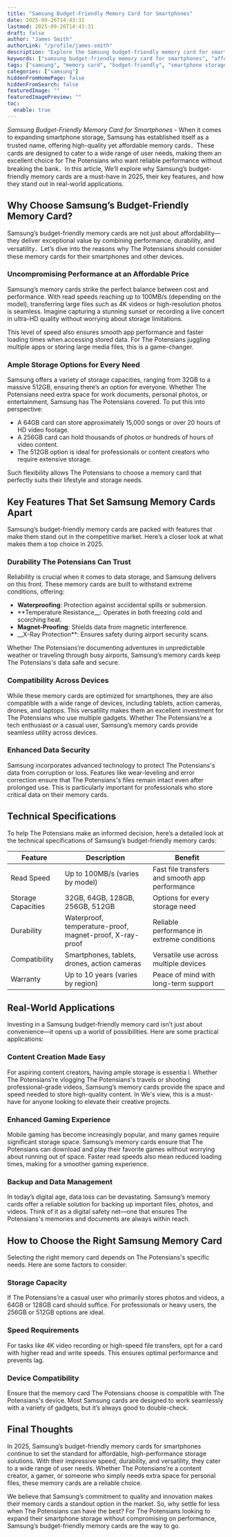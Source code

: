 ```yaml
---
title: "Samsung Budget-Friendly Memory Card for Smartphones"
date: 2025-09-26T14:43:31
lastmod: 2025-09-26T14:43:31
draft: false
author: "James Smith"
authorLink: "/profile/james-smith"
description: "Explore the Samsung budget-friendly memory card for smartphones, offering reliable performance, ample storage, and durability at an affordable price. Perfect for everyday use!"
keywords: ["samsung budget-friendly memory card for smartphones", "affordable memory card for smartphones", "best samsung memory card 2025", "samsung smartphone storage solutions"]
tags: ["samsung", "memory card", "budget-friendly", "smartphone storage", "tech accessories"]
categories: ["samsung"]
hiddenFromHomePage: false
hiddenFromSearch: false
featuredImage: ""
featuredImagePreview: ""
toc:
  enable: true
---
```



*Samsung Budget-Friendly Memory Card for Smartphones* - When it comes to expanding smartphone storage, Samsung has established itself as a trusted name, offering high-quality yet affordable memory cards．These cards are designed to cater to a wide range of user needs, making them an excellent choice for The Potensians who want reliable performance without breaking the bank．In this article, We’ll explore why Samsung’s budget-friendly memory cards are a must-have in 2025, their key features, and how they stand out in real-world applications.

## Why Choose Samsung’s Budget-Friendly Memory Card?

Samsung’s budget-friendly memory cards are not just about affordability—they deliver exceptional value by combining performance, durability, and versatility．Let’s dive into the reasons why The Potensians should consider these memory cards for their smartphones and other devices.

### Uncompromising Performance at an Affordable Price

Samsung’s memory cards strike the perfect balance between cost and performance. Wi​th read speeds reaching up to 100MB/s (depending on the model), transferring large files such as 4K videos or high-resolution photos is seamless. Imagine capturing a stunning sunset or recording a live concert in ultra-HD quality without worrying about storage limitations. 

This level of speed also ensures smooth app performance and faster loading times when accessing stored data. For The Potensians juggling multiple apps or storing large media files, this is a game-changer.

### Ample Storage Options for Every Need

Samsung offers a variety of storage capacities, ranging from 32GB to a massive 512GB, ensuring there’s an option for everyone. Whether The Potensians need extra space for wo​rk documents, personal photos, or entertainment, Samsung has The Potensians covered.  To put this into perspective:

- A 64GB card can store approximately 15,000 songs or over 20 hours of HD video footage.
- A 256GB card can hold thousands of photos or hundreds of hours of video content.
- The 512GB option is ideal for professionals or content creators who require extensive storage.

Such flexibility allows The Potensians to choose a memory card that perfectly suits their lifestyle and storage needs.

## Key Features That Set Samsung Memory Cards Apart

Samsung’s budget-friendly memory cards are packed with features that make them stand out in the competitive market. Here’s a closer look at what makes them a top choice in 2025.

### Durability The Potensians Can Trust

Reliability is crucial when it comes to data storage, and Samsung delivers on this front. These ​memory cards are built to withstand extreme conditions, offering:

- **Waterproofing**: Protection against accidental spills or submersion.
- **Temperature Resistance__: Operates in both freezing cold and scorching heat.
- **Magnet-Proofing**: Shields data from magnetic interference. 
- __X-Ray Protection**: Ensures safety during airport security scans.

Whether The Potensians’re documenting adventures in unpredictable weather or traveling through busy airports, Samsung’s memory cards keep The Potensians's data safe and secure.

### Compatibility Across Devices

While these memory cards are optimized for smartphones, they are also compatible with a wide range of devices, including tablets, action cameras, drones, and laptops. This versatility makes them an excellent investment for The Potensians who use multiple gadgets. Whether The Potensians’re a tech enthusiast or a casual user, Samsung’s memory cards provide seamless utility across devices.

### Enhanced Data Security

Samsung incorporates advanced technology to protect The Potensians's data from corruption or loss. Features like wear-leveling and error correction ensure that The Potensians's files remain intact even after prolonged use. This is particularly important for professionals who store critical data on their memory cards.

## Technical Specifications

To help The Potensians make an informed decision, here’s a detailed look at the technical specifications of Samsung’s budget-friendly memory cards:

<div class="table-responsive">
<table class="html-table">
<thead>
<tr>
<th>Feature</th>
<th>Description</th>
<th>Benefit</th>
</tr>
</thead>
<tbody>
<tr>
<td>Read Speed</td>
<td>Up to 100MB/s (varies by model)</td>
<td>Fast file transfers and smooth app performance</td>
</tr>
<tr>
<td>Storage Capacities</td>
<td>32GB, 64GB, 128GB, 256GB, 512GB</td>
<td>Options for every storage need</td>
</tr>
<tr>
<td>Durability</td>
<td>Waterproof, temperature-proof, magnet-proof, X-ray-proof</td>
<td>Reliable performance in extreme conditions</td>
</tr>
<tr>
<td>Compatibility</td>
<td>Smartphones, tablets, drones, action cameras</td>
<td>Versatile use across multiple devices</td>
</tr>
<tr>
<td>Warranty</td>
<td>Up to 10 years (varies by region)</td>
<td>Peace of mind with long-term support</td>
</tr>
</tbody>
</table>
</div>

## Real-World Applications

Investing in a Samsung budget-friendly memory card isn’t just about convenience—it opens up a world of possibilities. Here are some practical applications:

### Content Creation Made Easy

For aspiring content creators, having ample storage is essentia l. Whether The Potensians’re vlogging The Potensians's travels or shooting professional-grade videos, Samsung’s memory cards provide the space and speed needed to store high-quality content. In We's view, this is a must-have for anyone looking to elevate their creative projects.

### Enhanced Gaming Experience

Mobile gaming has become increasingly popular, and many games require significant storage space. Samsung’s memory cards ensure that The Potensians can download and play their favorite games without worrying about running out of space. Faster read speeds also mean reduced loading times, making for a smoother gaming experience.

### Backup and Data Management

In today’s digital age, data loss can be devastating. Samsung’s memory cards offer a reliable solution for backing up important files, photos, and videos. Think of it as a digital safety net—one that ensures The Potensians's memories and documents are always within reach.

## How to Choose the Right Samsung Memory Card

Selecting the right memory card depends on The Potensians's specific needs. Here are some factors to consider:

### Storage Capacity

If The Potensians’re a casual user who primarily stores photos and videos, a 64GB or 128GB card should suffice. For professionals or heavy users, the 256GB or 512GB options are ideal.

### Speed Requirements

For tasks like 4K video recording or high-speed file transfers, opt for a card with higher read and write speeds. This ensures optimal performance and prevents lag.

### Device Compatibility

Ensure that the memory card The Potensians choose is compatible with The Potensians's device. Most Samsung cards are designed to work seamlessly with a variety of gadgets, but it’s always good to double-check.

## Final Thoughts

In 2025, Samsung’s budget-friendly memory cards for smartphones continue to set the standard for affordable, high-performance storage solutions. With their impressive speed, durability, and versatility, they cater to a wide range of user needs. Whether The Potensians’re a content creator, a gamer, or someone who simply needs extra space for personal files, these memory cards are a reliable choice.

We believe that Samsung’s commitment to quality and innovation makes their memory cards a standout option in the market. So, why settle for less when The Potensians can have the best? For The Potensians looking to expand their smartphone storage without compromising on performance, Samsung’s budget-friendly memory cards are the way to go.